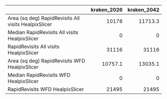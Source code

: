 |                                                      |   kraken_2026 |   kraken_2042 |
|:-----------------------------------------------------|--------------:|--------------:|
| Area (sq deg) RapidRevisits All visits HealpixSlicer |       10178   |       11713.3 |
| Median RapidRevisits All visits HealpixSlicer        |           0   |           0   |
| RapidRevisits All visits HealpixSlicer               |       31116   |       31116   |
| Area (sq deg) RapidRevisits WFD HealpixSlicer        |       10757.1 |       13035.1 |
| Median RapidRevisits WFD HealpixSlicer               |           0   |           0   |
| RapidRevisits WFD HealpixSlicer                      |       21495   |       21495   |
